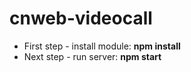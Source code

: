 # cnweb-videocall

- First step - install module: __npm install__
- Next step - run server: __npm start__
